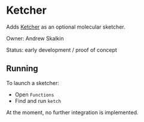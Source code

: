 # Ketcher

Adds [Ketcher](https://lifescience.opensource.epam.com/ketcher/index.html) as an optional molecular sketcher.

Owner: Andrew Skalkin

Status: early development / proof of concept

## Running

To launch a sketcher:

* Open `Functions`
* Find and run `ketch`

At the moment, no further integration is implemented.
